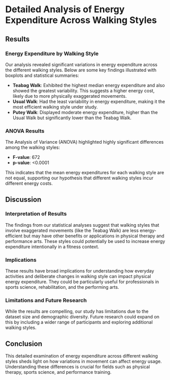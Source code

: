 # Detailed Analysis of Energy Expenditure Across Walking Styles

## Results
### Energy Expenditure by Walking Style
Our analysis revealed significant variations in energy expenditure across the different walking styles. Below are some key findings illustrated with boxplots and statistical summaries:

- **Teabag Walk**: Exhibited the highest median energy expenditure and also showed the greatest variability. This suggests a higher energy cost, likely due to more physically exaggerated movements.
- **Usual Walk**: Had the least variability in energy expenditure, making it the most efficient walking style under study.
- **Putey Walk**: Displayed moderate energy expenditure, higher than the Usual Walk but significantly lower than the Teabag Walk.

### ANOVA Results
The Analysis of Variance (ANOVA) highlighted highly significant differences among the walking styles:

- **F-value**: 672
- **p-value**: <0.0001

This indicates that the mean energy expenditures for each walking style are not equal, supporting our hypothesis that different walking styles incur different energy costs.

## Discussion
### Interpretation of Results
The findings from our statistical analyses suggest that walking styles that involve exaggerated movements (like the Teabag Walk) are less energy-efficient but may have other benefits or applications in physical therapy and performance arts. These styles could potentially be used to increase energy expenditure intentionally in a fitness context.

### Implications
These results have broad implications for understanding how everyday activities and deliberate changes in walking style can impact physical energy expenditure. They could be particularly useful for professionals in sports science, rehabilitation, and the performing arts.

### Limitations and Future Research
While the results are compelling, our study has limitations due to the dataset size and demographic diversity. Future research could expand on this by including a wider range of participants and exploring additional walking styles.

## Conclusion
This detailed examination of energy expenditure across different walking styles sheds light on how variations in movement can affect energy usage. Understanding these differences is crucial for fields such as physical therapy, sports science, and performance training.

